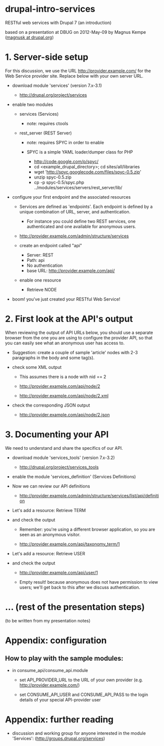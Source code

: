 drupal-intro-services
=====================

RESTful web services with Drupal 7 (an introduction)

based on a presentation at DBUG on 2012-May-09
by Magnus Kempe ([magnusk at drupal.org](http://drupal.org/user/230163))


# 1. Server-side setup

For this discussion, we use the URL http://provider.example.com/ for the Web Service provider site. Replace below with your own server URL.

- download module 'services' (version 7.x-3.1)

    - http://drupal.org/project/services

- enable two modules

    - services (Services)
        - note: requires ctools

    - rest_server (REST Server)
        - note: requires SPYC in order to enable

        - SPYC is a simple YAML loader/dumper class for PHP
            - http://code.google.com/p/spyc/
            - cd <example_drupal_directory>; cd sites/all/libraries
            - wget 'http://spyc.googlecode.com/files/spyc-0.5.zip'
            - unzip spyc-0.5.zip
            - cp -p spyc-0.5/spyc.php ../modules/services/servers/rest_server/lib/

- configure your first endpoint and the associated resources

    - Services are defined as 'endpoints'. Each endpoint is defined by a unique combination of URL, server, and authentication.
        - For instance you could define two REST services, one authenticated and one available for anonymous users.

    - http://provider.example.com/admin/structure/services

    - create an endpoint called "api"
        - Server: REST
        - Path: api
        - No authentication
        - base URL: http://provider.example.com/api/

    - enable one resource
        - Retrieve NODE

- boom! you've just created your RESTful Web Service!


# 2. First look at the API's output

When reviewing the output of API URLs below, you should use a separate browser from the one you are using to configure the provider API, so that you can easily see what an anonymous user has access to.

- Suggestion: create a couple of sample 'article' nodes with 2-3 paragraphs in the body and some tag(s).

- check some XML output
    - This assumes there is a node with nid == 2

    - http://provider.example.com/api/node/2
    - http://provider.example.com/api/node/2.xml

- check the corresponding JSON output
    - http://provider.example.com/api/node/2.json


# 3. Documenting your API

We need to understand and share the specifics of our API.

- download module 'services_tools' (version 7.x-3.2)
    - http://drupal.org/project/services_tools

- enable the module 'services_definition' (Services Definitions)

- Now we can review our API definitions
    - http://provider.example.com/admin/structure/services/list/api/definition

- Let's add a resource: Retrieve TERM
- and check the output
    - Remember: you're using a different browser application, so you are seen as an anonymous visitor.

    - http://provider.example.com/api/taxonomy_term/1

- Let's add a resource: Retrieve USER
- and check the output
    - http://provider.example.com/api/user/1

    - Empty result! because anonymous does not have permission to view users; we'll get back to this after we discuss authentication.


# ... (rest of the presentation steps)

(to be written from my presentation notes)


# Appendix: configuration

## How to play with the sample modules:

- in consume_api/consume_api.module

    - set API_PROVIDER_URL to the URL of your own provider (e.g. http://provider.example.com/)

    - set CONSUME_API_USER and CONSUME_API_PASS to the login details of your special API-provider user


# Appendix: further reading

- discussion and working group for anyone interested in the module 'Services': (http://groups.drupal.org/services)

